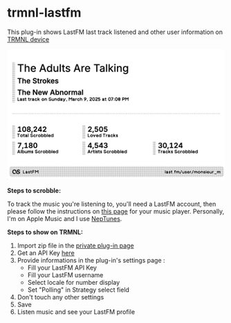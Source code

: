 # trmnl-lastfm

This plug-in shows LastFM last track listened and other user information on [TRMNL device](https://usetrmnl.com/)

![enter image description here](https://raw.githubusercontent.com/monsieurm/trmnl-lastfm/refs/heads/main/trmnl-lastfm.png)

**Steps to scrobble:**

To track the music you're listening to, you'll need a LastFM account, then please follow the instructions on [this page](https://www.last.fm/about/trackmymusic) for your music player. Personally, I'm on Apple Music and I use [NepTunes](https://micropixels.software/apps/neptunes).

**Steps to show on TRMNL:**
1. Import zip file in the [private plug-in page](https://usetrmnl.com/plugin_settings?keyname=private_plugin)
2. Get an API Key [here](https://www.last.fm/api)
3. Provide informations in the plug-in's settings page :
    * Fill your LastFM API Key
    * Fill your LastFM username
    * Select locale for number display
    * Set "Polling" in Strategy select field
4. Don't touch any other settings
5. Save
6. Listen music and see your LastFM profile
